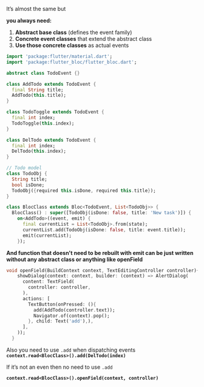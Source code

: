 It’s almost the same but 

**you always need:**

1. **Abstract base class** (defines the event family)
2. **Concrete event classes** that extend the abstract class
3. **Use those concrete classes** as actual events

```dart
import 'package:flutter/material.dart';
import 'package:flutter_bloc/flutter_bloc.dart';

abstract class TodoEvent {}

class AddTodo extends TodoEvent {
  final String title;
  AddTodo(this.title);
}

class TodoToggle extends TodoEvent {
  final int index;
  TodoToggle(this.index);
}

class DelTodo extends TodoEvent {
  final int index;
  DelTodo(this.index);
}

// Todo model
class TodoObj {
  String title;
  bool isDone;
  TodoObj({required this.isDone, required this.title});
}

class BlocClass extends Bloc<TodoEvent, List<TodoObj>> {
  BlocClass() : super([TodoObj(isDone: false, title: 'New task')]) {
    on<AddTodo>((event, emit) {
      final currentList = List<TodoObj>.from(state);
      currentList.add(TodoObj(isDone: false, title: event.title));
      emit(currentList);
    });
```

**And function that doesn't need to be rebuilt with emit can be just written without any abstract class or anything like openField**

```dart
void openField(BuildContext context, TextEditingController controller){
    showDialog(context: context, builder: (context) => AlertDialog(
      content: TextField(
        controller: controller,
      ),
      actions: [
        TextButton(onPressed: (){
          add(AddTodo(controller.text));
          Navigator.of(context).pop();
        }, child: Text('add'),),
      ],
    ));
  }
```

Also you need to use `.add` when dispatching events 
**`context.read<BlocClass>().add(DelTodo(index)`**

If it’s not an even then no need to use `.add`

**`context.read<BlocClass>().openField(context, controller)`**
